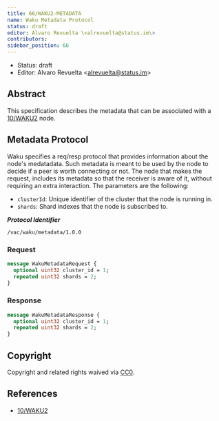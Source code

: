 ```yaml
---
title: 66/WAKU2-METADATA
name: Waku Metadata Protocol
status: draft
editor: Alvaro Revuelta \<alrevuelta@status.im\>
contributors:
sidebar_position: 66
---
```

- Status: draft
- Editor: Alvaro Revuelta \<alrevuelta@status.im\>

## Abstract
This specification describes the metadata that can be associated with a [10/WAKU2](../10/waku2.md) node.

## Metadata Protocol

Waku specifies a req/resp protocol that provides information about the node's medatadata. 
Such metadata is meant to be used by the node to decide if a peer is worth connecting or not. 
The node that makes the request, includes its metadata so that the receiver is aware of it, 
without requiring an extra interaction. 
The parameters are the following:
* `clusterId`: Unique identifier of the cluster that the node is running in.
* `shards`: Shard indexes that the node is subscribed to.

***Protocol Identifier***

    /vac/waku/metadata/1.0.0

### Request

```proto
message WakuMetadataRequest {
  optional uint32 cluster_id = 1;
  repeated uint32 shards = 2;
}
```

### Response

```proto
message WakuMetadataResponse {
  optional uint32 cluster_id = 1;
  repeated uint32 shards = 2;
}
```

## Copyright

Copyright and related rights waived via [CC0](https://creativecommons.org/publicdomain/zero/1.0/).

## References

- [10/WAKU2](../10/waku2.md)

